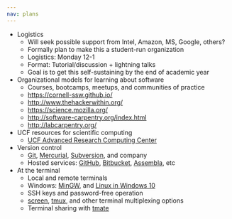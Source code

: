 ```yaml
---
nav: plans
---
```


- Logistics
  - Will seek possible support from Intel, Amazon, MS, Google, others?
  - Formally plan to make this a student-run organization
  - Logistics: Monday 12-1
  - Format: Tutorial/discussion + lightning talks
  - Goal is to get this self-sustaining by the end of academic year
- Organizational models for learning about software
  - Courses, bootcamps, meetups, and communities of practice
  - <https://cornell-ssw.github.io/>
  - <http://www.thehackerwithin.org/>
  - <https://science.mozilla.org/>
  - <http://software-carpentry.org/index.html>
  - <http://labcarpentry.org/>
- UCF resources for scientific computing
  - [UCF Advanced Research Computing Center](https://arcc.ist.ucf.edu/)
- Version control
  - [Git](https://git-scm.com/),
    [Mercurial](https://www.mercurial-scm.org/),
    [Subversion](https://subversion.apache.org/), and company
  - Hosted services: [GitHub](https://github.com/),
    [Bitbucket](https://bitbucket.org/),
    [Assembla](https://www.assembla.com/home), etc
- At the terminal
  - Local and remote terminals
  - Windows: [MinGW](http://www.mingw.org/), and
    [Linux in Windows 10](https://msdn.microsoft.com/en-us/commandline/wsl/about)
  - SSH keys and password-free operation
  - [screen](https://www.gnu.org/software/screen/),
    [tmux](https://tmux.github.io/), and other terminal multiplexing options
  - Terminal sharing with [tmate](https://tmate.io/)

